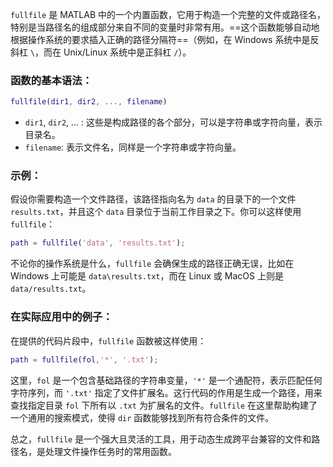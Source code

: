 `fullfile` 是 MATLAB 中的一个内置函数，它用于构造一个完整的文件或路径名，特别是当路径名的组成部分来自不同的变量时非常有用。==这个函数能够自动地根据操作系统的要求插入正确的路径分隔符==（例如，在 Windows 系统中是反斜杠 `\`，而在 Unix/Linux 系统中是正斜杠 `/`）。

### 函数的基本语法：

```matlab
fullfile(dir1, dir2, ..., filename)
```

- `dir1`, `dir2`, ... : 这些是构成路径的各个部分，可以是字符串或字符向量，表示目录名。
- `filename`: 表示文件名，同样是一个字符串或字符向量。

### 示例：

假设你需要构造一个文件路径，该路径指向名为 `data` 的目录下的一个文件 `results.txt`，并且这个 `data` 目录位于当前工作目录之下。你可以这样使用 `fullfile`：

```matlab
path = fullfile('data', 'results.txt');
```

不论你的操作系统是什么，`fullfile` 会确保生成的路径正确无误，比如在 Windows 上可能是 `data\results.txt`，而在 Linux 或 MacOS 上则是 `data/results.txt`。

### 在实际应用中的例子：

在提供的代码片段中，`fullfile` 函数被这样使用：

```matlab
path = fullfile(fol,'*', '.txt');
```

这里，`fol` 是一个包含基础路径的字符串变量，`'*'` 是一个通配符，表示匹配任何字符序列，而 `'.txt'` 指定了文件扩展名。这行代码的作用是生成一个路径，用来查找指定目录 `fol` 下所有以 `.txt` 为扩展名的文件。`fullfile` 在这里帮助构建了一个通用的搜索模式，使得 `dir` 函数能够找到所有符合条件的文件。

总之，`fullfile` 是一个强大且灵活的工具，用于动态生成跨平台兼容的文件和路径名，是处理文件操作任务时的常用函数。